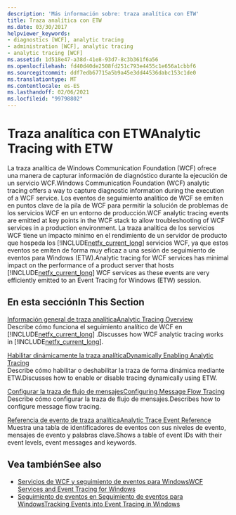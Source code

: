```yaml
---
description: 'Más información sobre: traza analítica con ETW'
title: Traza analítica con ETW
ms.date: 03/30/2017
helpviewer_keywords:
- diagnostics [WCF], analytic tracing
- administration [WCF], analytic tracing
- analytic tracing [WCF]
ms.assetid: 1d518e47-a38d-41e8-93d7-8c3b361f6a56
ms.openlocfilehash: fd40d40de2508fd251c793e4455c1e656a1cbbf6
ms.sourcegitcommit: ddf7edb67715a5b9a45e3dd44536dabc153c1de0
ms.translationtype: MT
ms.contentlocale: es-ES
ms.lasthandoff: 02/06/2021
ms.locfileid: "99798802"
---
```

# <a name="analytic-tracing-with-etw"></a><span data-ttu-id="487c5-103">Traza analítica con ETW</span><span class="sxs-lookup"><span data-stu-id="487c5-103">Analytic Tracing with ETW</span></span>

<span data-ttu-id="487c5-104">La traza analítica de Windows Communication Foundation (WCF) ofrece una manera de capturar información de diagnóstico durante la ejecución de un servicio WCF.</span><span class="sxs-lookup"><span data-stu-id="487c5-104">Windows Communication Foundation (WCF) analytic tracing offers a way to capture diagnostic information during the execution of a WCF service.</span></span> <span data-ttu-id="487c5-105">Los eventos de seguimiento analítico de WCF se emiten en puntos clave de la pila de WCF para permitir la solución de problemas de los servicios WCF en un entorno de producción.</span><span class="sxs-lookup"><span data-stu-id="487c5-105">WCF analytic tracing events are emitted at key points in the WCF stack to allow troubleshooting of WCF services in a production environment.</span></span> <span data-ttu-id="487c5-106">La traza analítica de los servicios WCF tiene un impacto mínimo en el rendimiento de un servidor de producto que hospeda los [!INCLUDE[netfx_current_long](../../../../../includes/netfx-current-long-md.md)] servicios WCF, ya que estos eventos se emiten de forma muy eficaz a una sesión de seguimiento de eventos para Windows (ETW).</span><span class="sxs-lookup"><span data-stu-id="487c5-106">Analytic tracing for WCF services has minimal impact on the performance of a product server that hosts [!INCLUDE[netfx_current_long](../../../../../includes/netfx-current-long-md.md)] WCF services as these events are very efficiently emitted to an Event Tracing for Windows (ETW) session.</span></span>  
  
## <a name="in-this-section"></a><span data-ttu-id="487c5-107">En esta sección</span><span class="sxs-lookup"><span data-stu-id="487c5-107">In This Section</span></span>  

 [<span data-ttu-id="487c5-108">Información general de traza analítica</span><span class="sxs-lookup"><span data-stu-id="487c5-108">Analytic Tracing Overview</span></span>](analytic-tracing-overview.md)  
 <span data-ttu-id="487c5-109">Describe cómo funciona el seguimiento analítico de WCF en [!INCLUDE[netfx_current_long](../../../../../includes/netfx-current-long-md.md)] .</span><span class="sxs-lookup"><span data-stu-id="487c5-109">Discusses how WCF analytic tracing works in [!INCLUDE[netfx_current_long](../../../../../includes/netfx-current-long-md.md)].</span></span>  
  
 [<span data-ttu-id="487c5-110">Habilitar dinámicamente la traza analítica</span><span class="sxs-lookup"><span data-stu-id="487c5-110">Dynamically Enabling Analytic Tracing</span></span>](dynamically-enabling-analytic-tracing.md)  
 <span data-ttu-id="487c5-111">Describe cómo habilitar o deshabilitar la traza de forma dinámica mediante ETW.</span><span class="sxs-lookup"><span data-stu-id="487c5-111">Discusses how to enable or disable tracing dynamically using ETW.</span></span>  
  
 [<span data-ttu-id="487c5-112">Configurar la traza de flujo de mensajes</span><span class="sxs-lookup"><span data-stu-id="487c5-112">Configuring Message Flow Tracing</span></span>](configuring-message-flow-tracing.md)  
 <span data-ttu-id="487c5-113">Describe cómo configurar la traza de flujo de mensajes.</span><span class="sxs-lookup"><span data-stu-id="487c5-113">Describes how to configure message flow tracing.</span></span>  
  
 [<span data-ttu-id="487c5-114">Referencia de evento de traza analítica</span><span class="sxs-lookup"><span data-stu-id="487c5-114">Analytic Trace Event Reference</span></span>](analytic-trace-event-reference.md)  
 <span data-ttu-id="487c5-115">Muestra una tabla de identificadores de eventos con sus niveles de evento, mensajes de evento y palabras clave.</span><span class="sxs-lookup"><span data-stu-id="487c5-115">Shows a table of event IDs with their event levels, event messages and keywords.</span></span>  
  
## <a name="see-also"></a><span data-ttu-id="487c5-116">Vea también</span><span class="sxs-lookup"><span data-stu-id="487c5-116">See also</span></span>

- [<span data-ttu-id="487c5-117">Servicios de WCF y seguimiento de eventos para Windows</span><span class="sxs-lookup"><span data-stu-id="487c5-117">WCF Services and Event Tracing for Windows</span></span>](../../samples/wcf-services-and-event-tracing-for-windows.md)
- [<span data-ttu-id="487c5-118">Seguimiento de eventos en Seguimiento de eventos para Windows</span><span class="sxs-lookup"><span data-stu-id="487c5-118">Tracking Events into Event Tracing in Windows</span></span>](../../../windows-workflow-foundation/samples/tracking-events-into-event-tracing-in-windows.md)
